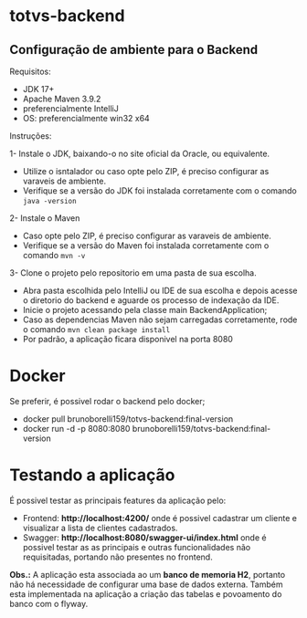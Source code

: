 # totvs-backend

## Configuração de ambiente para o Backend

Requisitos:

* JDK 17+
* Apache Maven 3.9.2 
* preferencialmente IntelliJ
* OS: preferencialmente win32 x64

Instruções:

1- Instale o JDK, baixando-o no site oficial da Oracle, ou equivalente.
  * Utilize o isntalador ou caso opte pelo ZIP, é preciso configurar as varaveis de ambiente.
  * Verifique se a versão do JDK foi instalada corretamente com o comando ```java -version```
  
2- Instale o Maven
  * Caso opte pelo ZIP, é preciso configurar as varaveis de ambiente.
  * Verifique se a versão do Maven foi instalada corretamente com o comando ```mvn -v```

3- Clone o projeto pelo repositorio em uma pasta de sua escolha.
  * Abra pasta escolhida pelo IntelliJ ou IDE de sua escolha e depois acesse o diretorio do backend e aguarde os processo de indexação da IDE.
  * Inicie o projeto acessando pela classe main BackendApplication;
  * Caso as dependencias Maven não sejam carregadas corretamente, rode o comando ```mvn clean package install```
  * Por padrão, a aplicação ficara disponivel na porta 8080

# Docker
Se preferir, é possivel rodar o backend pelo docker;
* docker pull brunoborelli159/totvs-backend:final-version
* docker run -d -p 8080:8080 brunoborelli159/totvs-backend:final-version

# Testando a aplicação
É possivel testar as principais features da aplicação pelo:
  * Frontend: **http://localhost:4200/** onde é possivel cadastrar um cliente e visualizar a lista de clientes cadastrados.
  * Swagger: **http://localhost:8080/swagger-ui/index.html** onde é possivel testar as as principais e outras funcionalidades não requisitadas, portando não presentes no frontend.

**Obs.:** A aplicação esta associada ao um **banco de memoria H2**, portanto não há necessidade de configurar uma base de dados externa. Também esta implementada na aplicação a criação das tabelas e povoamento do banco com o flyway.
